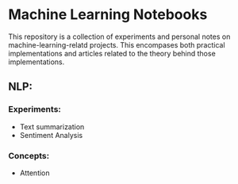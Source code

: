 # Machine Learning Notebooks
This repository is a collection of experiments and personal notes on machine-learning-relatd projects. This encompases both practical implementations and articles related to the theory behind those implementations. 

## NLP:
### Experiments:
- Text summarization
- Sentiment Analysis

### Concepts:
- Attention
